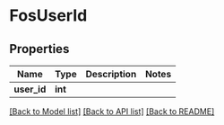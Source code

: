 # FosUserId

## Properties
Name | Type | Description | Notes
------------ | ------------- | ------------- | -------------
**user_id** | **int** |  | 

[[Back to Model list]](../README.md#documentation-for-models) [[Back to API list]](../README.md#documentation-for-api-endpoints) [[Back to README]](../README.md)


